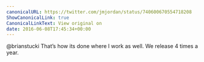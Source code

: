 ```yaml
---
canonicalURL: https://twitter.com/jmjordan/status/740600670554718208
ShowCanonicalLink: true
CanonicalLinkText: View original on
date: 2016-06-08T17:45:34+00:00
---
```

@brianstucki That’s how its done where I work as well. We release 4 times a year.